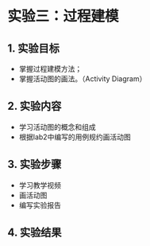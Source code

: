 # 实验三：过程建模

## 1. 实验目标

- 掌握过程建模方法；
- 掌握活动图的画法。（Activity Diagram）

## 2. 实验内容

- 学习活动图的概念和组成
- 根据lab2中编写的用例规约画活动图

## 3. 实验步骤

- 学习教学视频
- 画活动图
- 编写实验报告

## 4. 实验结果

